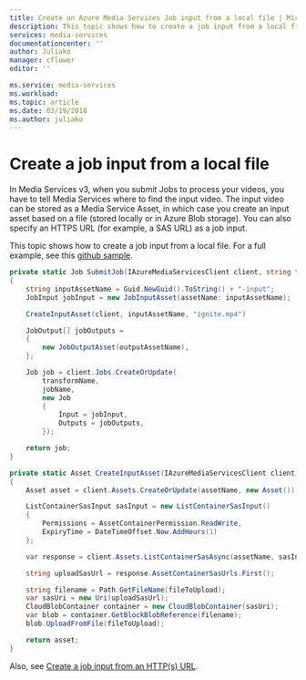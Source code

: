 ```yaml
---
title: Create an Azure Media Services Job input from a local file | Microsoft Docs
description: This topic shows how to create a job input from a local file.
services: media-services
documentationcenter: ''
author: Juliako
manager: cflower
editor: ''

ms.service: media-services
ms.workload: 
ms.topic: article
ms.date: 03/19/2018
ms.author: juliako
---
```


# Create a job input from a local file

In Media Services v3, when you submit Jobs to process your videos, you have to tell Media Services where to find the input video. The input video can be stored as a Media Service Asset, in which case you create an input asset based on a file (stored locally or in Azure Blob storage). You can also specify an HTTPS URL (for example, a SAS URL) as a job input.

This topic shows how to create a job input from a local file. For a full example, see this [github sample](https://github.com/Azure-Samples/media-services-v3-dotnet-tutorials/blob/master/MediaServicesV3Tutorials/MediaServicesV3Tutorials/UploadEncodeAndStreamFiles/Program.cs).

```csharp
private static Job SubmitJob(IAzureMediaServicesClient client, string transformName, string jobName, string outputAssetName)
{
    string inputAssetName = Guid.NewGuid().ToString() + "-input";
    JobInput jobInput = new JobInputAsset(assetName: inputAssetName);

    CreateInputAsset(client, inputAssetName, "ignite.mp4")

    JobOutput[] jobOutputs =
    {
        new JobOutputAsset(outputAssetName),
    };

    Job job = client.Jobs.CreateOrUpdate(
        transformName,
        jobName,
        new Job
        {
            Input = jobInput,
            Outputs = jobOutputs,
        });

    return job;
}

private static Asset CreateInputAsset(IAzureMediaServicesClient client, string assetName, string fileToUpload)
{
    Asset asset = client.Assets.CreateOrUpdate(assetName, new Asset());

    ListContainerSasInput sasInput = new ListContainerSasInput()
    {
        Permissions = AssetContainerPermission.ReadWrite,
        ExpiryTime = DateTimeOffset.Now.AddHours(1)
    };

    var response = client.Assets.ListContainerSasAsync(assetName, sasInput).Result;

    string uploadSasUrl = response.AssetContainerSasUrls.First();

    string filename = Path.GetFileName(fileToUpload);
    var sasUri = new Uri(uploadSasUrl);
    CloudBlobContainer container = new CloudBlobContainer(sasUri);
    var blob = container.GetBlockBlobReference(filename);
    blob.UploadFromFile(fileToUpload);

    return asset;
}
```

Also, see [Create a job input from an HTTP(s) URL](job-input-from-http-how-to.md).

